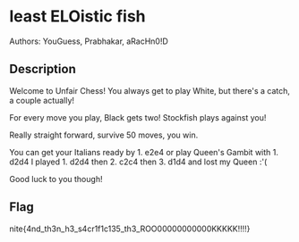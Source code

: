 # least ELOistic fish

Authors: YouGuess, Prabhakar, aRacHn0!D

## Description

Welcome to Unfair Chess!
You always get to play White, but there's a catch, a couple actually!

For every move you play, Black gets two!
Stockfish plays against you!

Really straight forward, survive 50 moves, you win.

You can get your Italians ready by 1. e2e4 or play Queen's Gambit with 1. d2d4
I played 1. d2d4 then 2. c2c4 then 3. d1d4 and lost my Queen :'(

Good luck to you though!

## Flag

nite{4nd_th3n_h3_s4cr1f1c135_th3_ROO00000000000KKKKK!!!!}
